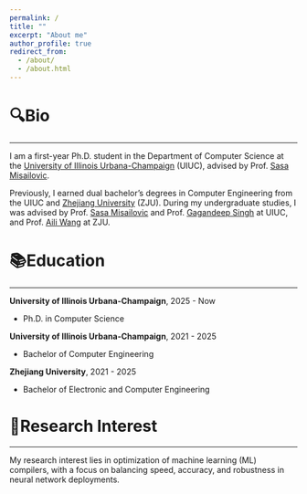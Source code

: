 ```yaml
---
permalink: /
title: ""
excerpt: "About me"
author_profile: true
redirect_from: 
  - /about/
  - /about.html
---
```


🔍Bio
======

***
I am a first-year Ph.D. student in the Department of Computer Science at the [University of Illinois Urbana-Champaign](https://illinois.edu/) (UIUC), advised by Prof. [Sasa Misailovic](https://misailo.cs.illinois.edu/).

Previously, I earned dual bachelor’s degrees in Computer Engineering from the UIUC and [Zhejiang University](https://www.zju.edu.cn/) (ZJU). During my undergraduate studies, I was advised by Prof. [Sasa Misailovic](https://misailo.cs.illinois.edu/) and Prof. [Gagandeep Singh](https://ggndpsngh.github.io/) at UIUC, and Prof. [Aili Wang](https://person.zju.edu.cn/en/ailiwang) at ZJU.

📚Education
======

***

**University of Illinois Urbana-Champaign**, 2025 - Now
* Ph.D. in Computer Science

**University of Illinois Urbana-Champaign**, 2021 - 2025
* Bachelor of Computer Engineering 

**Zhejiang University**, 2021 - 2025
* Bachelor of Electronic and Computer Engineering

🔬Research Interest
======

***

My research interest lies in optimization of machine learning (ML) compilers, with a focus on balancing speed, accuracy, and robustness in neural network deployments.


